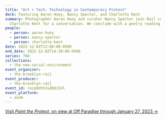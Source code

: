 ```yaml
---
title: "Art + Tech: Technology in Contemporary Protest"
deck: Featuring Aaron Huey, Nancy Spector, and Charlotte Kent
summary: Photographer Aaron Huey and curator Nancy Spector join Rail contributor
  Charlotte Kent for a conversation. We conclude with a poetry reading.
people:
  - person: aaron-huey
  - person: nancy-spector
  - person: charlotte-kent
date: 2022-12-02T13:00:00-0500
end_date: 2022-12-02T14:30:00-0500
series: 704
collections:
  - the-new-social-environment
event_organizer:
  - the-brooklyn-rail
event_producer:
  - the-brooklyn-rail
event_id: recpOUtkIuZKQiSXl
event_platform:
  - zoom
---
```

[V﻿isit *Paint the Protest*, on view at Off Paradise through January 27, 2023 →](https://offparadise.com/exhibitions/paint-the-protest/works-10/)